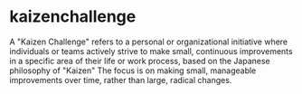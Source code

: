 # kaizenchallenge
A "Kaizen Challenge" refers to a personal or organizational initiative where individuals or teams actively strive to make small, continuous improvements in a specific area of their life or work process, based on the Japanese philosophy of "Kaizen" The focus is on making small, manageable improvements over time, rather than large, radical changes.
